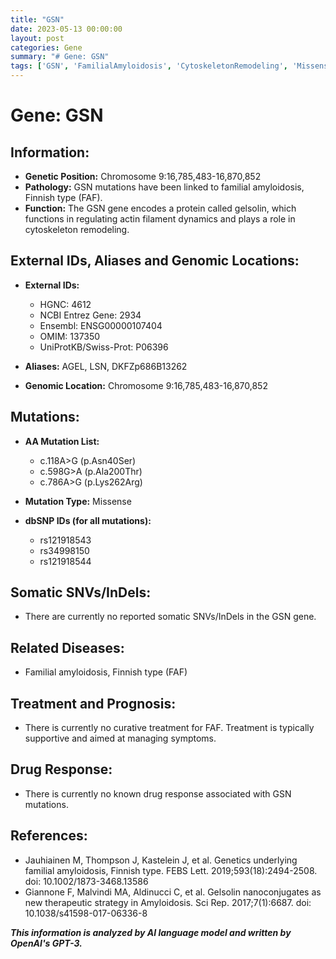 ```yaml
---
title: "GSN"
date: 2023-05-13 00:00:00
layout: post
categories: Gene
summary: "# Gene: GSN"
tags: ['GSN', 'FamilialAmyloidosis', 'CytoskeletonRemodeling', 'MissenseMutation', 'SupportiveTreatment', 'NoDrugResponse', 'ActinFilamentDynamics', 'Gelsolin']
---
```


# Gene: GSN

## Information:

- **Genetic Position:** Chromosome 9:16,785,483-16,870,852
- **Pathology:** GSN mutations have been linked to familial amyloidosis, Finnish type (FAF).
- **Function:** The GSN gene encodes a protein called gelsolin, which functions in regulating actin filament dynamics and plays a role in cytoskeleton remodeling.

## External IDs, Aliases and Genomic Locations:

- **External IDs:** 
    - HGNC: 4612
    - NCBI Entrez Gene: 2934
    - Ensembl: ENSG00000107404
    - OMIM: 137350
    - UniProtKB/Swiss-Prot: P06396

- **Aliases:** AGEL, LSN, DKFZp686B13262

- **Genomic Location:** Chromosome 9:16,785,483-16,870,852

## Mutations:

- **AA Mutation List:**
    - c.118A>G (p.Asn40Ser)
    - c.598G>A (p.Ala200Thr)
    - c.786A>G (p.Lys262Arg)

- **Mutation Type:** Missense

- **dbSNP IDs (for all mutations):**
    - rs121918543
    - rs34998150
    - rs121918544

## Somatic SNVs/InDels:

- There are currently no reported somatic SNVs/InDels in the GSN gene.

## Related Diseases:

- Familial amyloidosis, Finnish type (FAF)

## Treatment and Prognosis:

- There is currently no curative treatment for FAF. Treatment is typically supportive and aimed at managing symptoms.

## Drug Response:

- There is currently no known drug response associated with GSN mutations.

## References:

- Jauhiainen M, Thompson J, Kastelein J, et al. Genetics underlying familial amyloidosis, Finnish type. FEBS Lett. 2019;593(18):2494-2508. doi: 10.1002/1873-3468.13586
- Giannone F, Malvindi MA, Aldinucci C, et al. Gelsolin nanoconjugates as new therapeutic strategy in Amyloidosis. Sci Rep. 2017;7(1):6687. doi: 10.1038/s41598-017-06336-8

**_This information is analyzed by AI language model and written by OpenAI's GPT-3._**